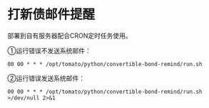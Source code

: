 # 打新债邮件提醒

部署到自有服务器配合CRON定时任务使用。

①运行错误不发送系统邮件：

```shell
00 00 * * * /opt/tomato/python/convertible-bond-remind/run.sh
```

②运行错误发送系统邮件：

```shell
00 00 * * * /opt/tomato/python/convertible-bond-remind/run.sh >/dev/null 2>&1
```

